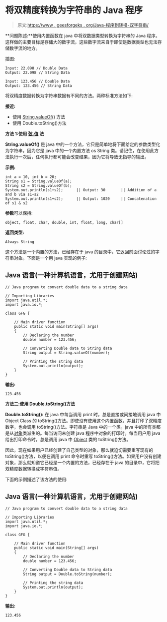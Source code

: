 # 将双精度转换为字符串的 Java 程序

> 原文:[https://www . geesforgeks . org/Java-程序到转换-双字符串/](https://www.geeksforgeeks.org/java-program-to-convert-double-to-string/)

**问题陈述:**使用内置函数在 java 中将双数据类型转换为字符串的 Java 程序。这样做的主要目标是存储大的数字流，这些数字流来自于即使是数据类型也无法存储数字流的地方。

插图:

```
Input: 22.098 // Double Data
Output: 22.098 // String Data

Input: 123.456 // Double Data
Output: 123.456 // String Data
```

将双精度数据转换为字符串数据有不同的方法。两种标准方法如下:

**接近:**

*   使用 [String.valueOf()](https://www.geeksforgeeks.org/data-conversion-using-valueof-method-java/) 方法
*   使用 Double.toString()方法

**方法 1:使用** [**弦.值**](https://www.geeksforgeeks.org/data-conversion-using-valueof-method-java/) **法**

**String.valueOf()** 是 java 中的一个方法，它只是简单地将下面给定的参数类型化为字符串，因为它是 java 中的一个内置方法 os String 类。请记住，在使用此方法执行一次后，任何执行都可能会改变结果，因为它将导致无指导的输出。

**示例:**

```
int a = 10, int b = 20;
String s1 = String.valueOf(a);
String s2 = String.valueOf(b);
System.out.println(s1+s2);      || Output: 30       || Addition of a and b via s1+s2
System.out.println(s1+s2);      || Output: 1020     || Concatenation of s1 & s2
```

**参数**可以保持:

```
object, float, char, double, int, float, long, char[]
```

**返回类型:**

```
Always String
```

这个方法是一个内置的方法，已经存在于 java 的目录中，它返回前面讨论过的字符串对象。下面是一个用 java 实现的例子:

## Java 语言(一种计算机语言，尤用于创建网站)

```
// Java program to convert double data to a string data

// Importing Libraries
import java.util.*;
import java.io.*;

class GFG {

    // Main driver function
    public static void main(String[] args)
    {
        // Declaring the number
        double number = 123.456;

        // Converting Double data to String data
        String output = String.valueOf(number);

        // Printing the string data
        System.out.println(output);
    }
}
```

**输出:**

```
123.456
```

**方法二:使用 Double.toString()方法**

**Double.toString():** 在 java 中每当调用 print 时，总是直接或间接地调用 java 中 Object Class 的 toString()方法。即使没有使用这个内置函数，并且打印了双精度数字，也会调用 toString()方法。字符串是 Java 中的一个类。java 中的所有类都是从[对象](https://www.geeksforgeeks.org/object-class-in-java/)类派生的。每当访问未创建 java 程序中对象的打印时。每当用户用 java 给出打印命令时，总是调用 java 中 [Object](https://www.geeksforgeeks.org/object-class-in-java/) 类的 toString()方法。

因此，现在如果用户已经创建了自己类型的对象，那么就迫切需要重写现有的 toString()方法，以便在调用 print 命令时重写 toString()方法。如果用户没有创建对象，那么就知道它已经是一个内置的方法，已经存在于 java 的目录中，它将把双精度数据转换成字符串值。

下面的示例描述了该方法的使用:

## Java 语言(一种计算机语言，尤用于创建网站)

```
// Java program to convert double data to a string data

// Importing Libraries
import java.util.*;
import java.io.*;

class GFG {

    // Main driver function
    public static void main(String[] args)
    {
        // Declaring the number
        double number = 123.456;

        // Converting Double data to String data
        String output = Double.toString(number);

        // Printing the string data
        System.out.println(output);
    }
}
```

**输出:**

```
123.456
```